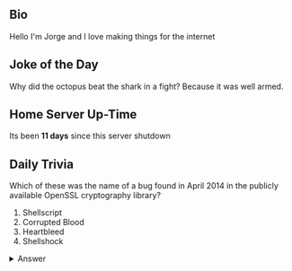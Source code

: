 ## Bio

Hello I'm Jorge and I love making things for the internet

## Joke of the Day

Why did the octopus beat the shark in a fight? Because it was well armed.

## Home Server Up-Time

Its been **11 days** since this server shutdown


## Daily Trivia

Which of these was the name of a bug found in April 2014 in the publicly available OpenSSL cryptography library?
 1. Shellscript
 2. Corrupted Blood
 3. Heartbleed
 4. Shellshock

<details>
  <summary>Answer</summary>
  Heartbleed
</details>
